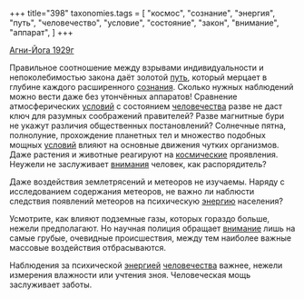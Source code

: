 +++
title="398"
taxonomies.tags = [
 "космос",
 "сознание",
 "энергия",
 "путь",
 "человечество",
 "условие",
 "состояние",
 "закон",
 "внимание",
 "аппарат",
]
+++

[Агни-Йога 1929г](/agni/1929)

Правильное соотношение между взрывами индивидуальности и непоколебимостью закона даёт золотой [путь](/tags/путь), который мерцает в глубине каждого расширенного [сознания](/tags/сознание). Сколько нужных наблюдений можно вести даже без утончённых аппаратов! Сравнение атмосферических [условий](/tags/условие) с состоянием [человечества](/tags/человечество) разве не даст ключ для разумных соображений правителей? Разве магнитные бури не укажут различия общественных постановлений? Солнечные пятна, полнолуние, прохождение планетных тел и множество подобных мощных [условий](/tags/условие) влияют на основные движения чутких организмов. Даже растения и животные реагируют на [космические](/tags/космос) проявления. Неужели не заслуживает [внимания](/tags/внимание) человек, как распорядитель?   

Даже воздействия землетрясений и метеоров не изучаемы. Наряду с исследованием содержания метеоров, не важно ли наблюсти следствия появлений метеоров на психическую [энергию](/tags/энергия) населения?   

Усмотрите, как влияют подземные газы, которых гораздо больше, нежели предполагают. Но научная полиция обращает [внимание](/tags/внимание) лишь на самые грубые, очевидные происшествия, между тем наиболее важные массовые воздействия отбрасываются.   

Наблюдения за психической [энергией](/tags/энергия) [человечества](/tags/человечество) важнее, нежели измерения влажности или учтения зноя. Человеческая мощь заслуживает заботы.